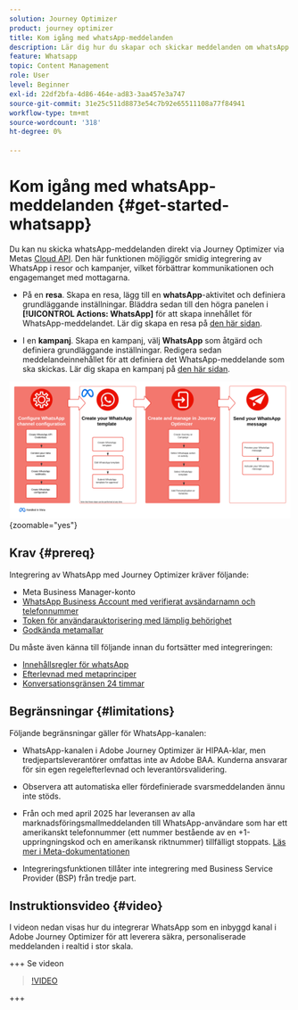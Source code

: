 ```yaml
---
solution: Journey Optimizer
product: journey optimizer
title: Kom igång med whatsApp-meddelanden
description: Lär dig hur du skapar och skickar meddelanden om whatsApp i Journey Optimizer
feature: Whatsapp
topic: Content Management
role: User
level: Beginner
exl-id: 22df2bfa-4d86-464e-ad83-3aa457e3a747
source-git-commit: 31e25c511d8873e54c7b92e65511108a77f84941
workflow-type: tm+mt
source-wordcount: '318'
ht-degree: 0%

---
```


# Kom igång med whatsApp-meddelanden {#get-started-whatsapp}

Du kan nu skicka whatsApp-meddelanden direkt via Journey Optimizer via Metas [Cloud API](https://developers.facebook.com/docs/whatsapp/cloud-api/). Den här funktionen möjliggör smidig integrering av WhatsApp i resor och kampanjer, vilket förbättrar kommunikationen och engagemanget med mottagarna.

* På en **resa**. Skapa en resa, lägg till en **whatsApp**-aktivitet och definiera grundläggande inställningar. Bläddra sedan till den högra panelen i **[!UICONTROL Actions: WhatsApp]** för att skapa innehållet för WhatsApp-meddelandet. Lär dig skapa en resa på [den här sidan](../building-journeys/journey-gs.md).

* I en **kampanj**. Skapa en kampanj, välj **WhatsApp** som åtgärd och definiera grundläggande inställningar. Redigera sedan meddelandeinnehållet för att definiera det WhatsApp-meddelande som ska skickas. Lär dig skapa en kampanj på [den här sidan](../campaigns/create-campaign.md#configure).

![](assets/do-not-localize/whatsapp-beta.png){zoomable="yes"}

## Krav {#prereq}

Integrering av WhatsApp med Journey Optimizer kräver följande:

* Meta Business Manager-konto
* [WhatsApp Business Account med verifierat avsändarnamn och telefonnummer](https://developers.facebook.com/docs/whatsapp/overview/business-accounts/)
* [Token för användarauktorisering med lämplig behörighet](https://developers.facebook.com/blog/post/2022/12/05/auth-tokens/)
* [Godkända metamallar](https://developers.facebook.com/docs/whatsapp/message-templates/guidelines/)

Du måste även känna till följande innan du fortsätter med integreringen:

* [Innehållsregler för whatsApp](https://www.whatsapp.com/legal/messaging-guidelines)
* [Efterlevnad med metaprinciper](https://www.whatsapp.com/legal)
* [Konversationsgränsen 24 timmar](https://developers.facebook.com/docs/whatsapp/messaging-limits/)

## Begränsningar {#limitations}

Följande begränsningar gäller för WhatsApp-kanalen:

* WhatsApp-kanalen i Adobe Journey Optimizer är HIPAA-klar, men tredjepartsleverantörer omfattas inte av Adobe BAA. Kunderna ansvarar för sin egen regelefterlevnad och leverantörsvalidering.

* Observera att automatiska eller fördefinierade svarsmeddelanden ännu inte stöds.

* Från och med april 2025 har leveransen av alla marknadsföringsmallmeddelanden till WhatsApp-användare som har ett amerikanskt telefonnummer (ett nummer bestående av en +1-uppringningskod och en amerikansk riktnummer) tillfälligt stoppats. [Läs mer i Meta-dokumentationen](https://developers.facebook.com/docs/whatsapp/cloud-api/guides/send-message-templates#per-user-marketing-template-message-limits)

* Integreringsfunktionen tillåter inte integrering med Business Service Provider (BSP) från tredje part.

## Instruktionsvideo {#video}

I videon nedan visas hur du integrerar WhatsApp som en inbyggd kanal i Adobe Journey Optimizer för att leverera säkra, personaliserade meddelanden i realtid i stor skala.

+++ Se videon

>[!VIDEO](https://video.tv.adobe.com/v/3470244?learn=on)

+++

